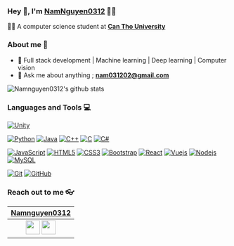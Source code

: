 
### Hey 👋, I'm [NamNguyen0312]() 👨‍💻


👨‍🎓 A computer science student at **[Can Tho University](https://www.ctu.edu.vn/)** 

### About me :eyes:

- :dart: Full stack development | Machine learning | Deep learning | Computer vision
- :e-mail: Ask me about anything ; **[nam031202@gmail.com](nam031202@gmail.com)**

![Namnguyen0312's github stats](https://github-readme-stats.vercel.app/api?username=Namnguyen0312&show_icons=true&hide_border=true)

### Languages and Tools :computer:
[![Unity](https://img.shields.io/badge/-Unity-black?logo=unity&link=https://github.com/Namnguyen0312)](https://github.com/Namnguyen0312)


[![Python](https://img.shields.io/badge/-Python-black?style=flat&logo=python&link=https://github.com/Namnguyen0312)](https://github.com/Namnguyen0312) [![Java](https://img.shields.io/badge/Java-orange?style=flat&logo=java&logoColor=white&link=https://github.com/Namnguyen0312)](https://github.com/Namnguyen0312) [![C++](https://img.shields.io/badge/-C++-00599C?style=flat&logo=c++&link=https://github.com/Namnguyen0312)](https://github.com/Namnguyen0312) [![C](https://img.shields.io/badge/-A8B9CC?style=flat&logo=c&logoColor=white&link=https://github.com/Namnguyen0312)](https://github.com/Namnguyen0312) [![C#](https://img.shields.io/badge/-Csharp?logo=csharp&color=blue&link=https://github.com/Namnguyen0312)](https://github.com/Namnguyen0312)

[![JavaScript](https://img.shields.io/badge/-JavaScript-black?style=flat&logo=javascript&link=https://github.com/Namnguyen0312)](https://github.com/Namnguyen0312) 
[![HTML5](https://img.shields.io/badge/-HTML5-E34F26?style=flat&logo=html5&logoColor=white&link=https://github.com/Namnguyen0312)](https://github.com/Namnguyen0312) [![CSS3](https://img.shields.io/badge/-CSS3-1572B6?style=flat&logo=css3&link=https://github.com/Namnguyen0312)](https://github.com/Namnguyen0312) [![Bootstrap](https://img.shields.io/badge/-Bootstrap-563D7C?style=flat&logo=bootstrap&link=https://github.com/Namnguyen0312)](https://github.com/Namnguyen0312) [![React](https://img.shields.io/badge/-React-black?style=flat&logo=react&link=https://github.com/Namnguyen0312)](https://github.com/Namnguyen0312) [![Vuejs](https://img.shields.io/badge/-Vue-white?style=flat&logo=vue.js&labelColor=white&link=https://github.com/Namnguyen0312)](https://github.com/Namnguyen0312)
[![Nodejs](https://img.shields.io/badge/-Nodejs-black?style=flat&logo=Node.js&link=https://github.com/Namnguyen0312)](https://github.com/Namnguyen0312) [![MySQL](https://img.shields.io/badge/-MySQL-black?style=flat&logo=mysql&link=https://github.com/Namnguyen0312)](https://github.com/Namnguyen0312)

[![Git](https://img.shields.io/badge/-Git-black?style=flat&logo=git&link=https://github.com/Namnguyen0312)](https://github.com/Namnguyen0312) [![GitHub](https://img.shields.io/badge/-GitHub-181717?style=flat&logo=github&link=https://github.com/Namnguyen0312)](https://github.com/Namnguyen0312)

### Reach out to me 👓
|       **[Namnguyen0312](https://Namnguyen0312.github.io/)**                                                                                |
|:---------------------------------------------------------------------------------------------------------------------------------------: |
| <a href="https://github.com/hritik5102"><img src="https://cdn.iconscout.com/icon/free/png-256/github-108-438008.png" width="32px" height="32px"></a> <a href="https://www.facebook.com/profile.php?id=100009692737273"><img src="https://i.ibb.co/zmYNW4p/facebook.png" width="32px" height="32px"></a>|
